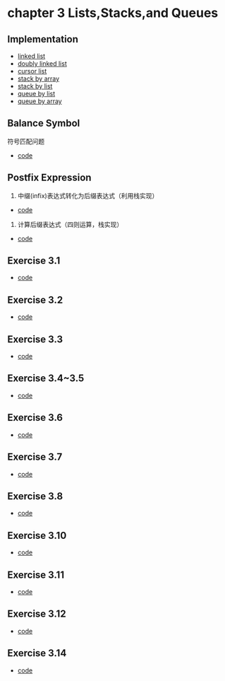 # chapter 3 Lists,Stacks,and Queues
## Implementation

+ [linked list](./my_linked_list.c)
+ [doubly linked list](./my_doubly_linked_list.c)
+ [cursor list](./my_cursor_list.c)
+ [stack by array](./my_stack_array.c)
+ [stack by list](./my_stack_list.c)
+ [queue by list](./my_queue_list.c)
+ [queue by array](./my_queue_array.c)

## Balance Symbol

符号匹配问题

+ [code](./app_balance_symbol.c)

## Postfix Expression

1. 中缀(infix)表达式转化为后缀表达式（利用栈实现）

+ [code](./app_infix_to_postfix.c)

1. 计算后缀表达式（四则运算，栈实现）

+ [code](./app_calculate_postfix.c)

## Exercise 3.1

+ [code](./ex3.1_algorithm-1.0.c)

## Exercise 3.2

+ [code](./ex3.2_algorithm-1.0.c)

## Exercise 3.3

+ [code](./ex3.3_algorithm-1.0.c)

## Exercise 3.4~3.5

+ [code](./ex3.4-3.5_algorithm-1.0.c)

## Exercise 3.6

+ [code](./ex3.6_algorithm-1.0.c)

## Exercise 3.7

+ [code](./ex3.7_algorithm-1.0.c)

## Exercise 3.8

+ [code](./ex3.8_algorithm-1.0.c)

## Exercise 3.10

+ [code](./ex3.10_algorithm-1.0.c)

## Exercise 3.11

+ [code](./ex3.11_algorithm-1.0.c)

## Exercise 3.12

+ [code](./ex3.12_algorithm-1.0.c)

## Exercise 3.14

+ [code](./ex3.13_algorithm-1.0.c)
